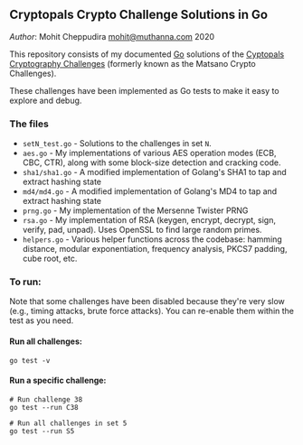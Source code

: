 ## Cryptopals Crypto Challenge Solutions in Go

*Author*: Mohit Cheppudira <mohit@muthanna.com> 2020

This repository consists of my documented [Go](https://golang.org) solutions of the [Cyptopals Cryptography Challenges](https://cryptopals.com/) (formerly known as the Matsano Crypto Challenges).

These challenges have been implemented as Go tests to make it easy to explore and debug.

### The files

* `setN_test.go` - Solutions to the challenges in set `N`.
* `aes.go` - My implementations of various AES operation modes (ECB, CBC, CTR), along with some block-size detection and cracking code.
* `sha1/sha1.go` - A modified implementation of Golang's SHA1 to tap and extract hashing state
* `md4/md4.go` - A modified implementation of Golang's MD4 to tap and extract hashing state
* `prng.go` - My implementation of the Mersenne Twister PRNG
* `rsa.go` - My implementation of RSA (keygen, encrypt, decrypt, sign, verify, pad, unpad). Uses OpenSSL to find large random primes.
* `helpers.go` - Various helper functions across the codebase: hamming distance, modular exponentiation, frequency analysis, PKCS7 padding, cube root, etc.

### To run:

Note that some challenges have been disabled because they're very slow (e.g., timing attacks, brute force attacks). You can re-enable them within the test as you need.

#### Run all challenges:

```
go test -v
```

#### Run a specific challenge:

```
# Run challenge 38
go test --run C38

# Run all challenges in set 5
go test --run S5
```